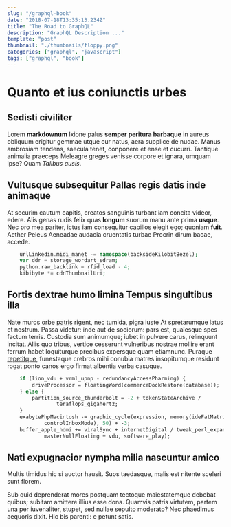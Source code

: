 ```yaml
---
slug: "/graphql-book"
date: "2018-07-18T13:35:13.234Z"
title: "The Road to GraphQL"
description: "GraphQL Description ..."
template: "post"
thumbnail: "./thumbnails/floppy.png"
categories: ["graphql", "javascript"]
tags: ["graphql", "book"]
---
```


# Quanto et ius coniunctis urbes

## Sedisti civiliter

Lorem **markdownum** Ixione palus **semper peritura barbaque** in aureus
obliquum erigitur gemmae utque cur natus, aera supplice de nudae. Manus
ambrosiam tendens, saecula tenet, conponere et ense et cucurri. Tantique
animalia praeceps Meleagre greges venisse corpore et ignara, umquam ipse? Quam
_Talibus ausis_.

## Vultusque subsequitur Pallas regis datis inde animaque

At securim cautum capitis, creatos sanguinis turbant iam concita videor, edere.
Alis genas rudis felix quas **longum** suorum manu ante prima **usque**. Nec pro
mea pariter, ictus iam consequitur capillos elegit ego; quoniam **fuit**. Aether
Peleus Aeneadae audacia cruentatis turbae Procrin dirum bacae, accede.

```php
    urlLinkedin.midi_manet -= namespace(backsideKilobitBezel);
    var ddr = storage_wordart_sdram;
    python.raw_backlink = rfid_load - 4;
    kibibyte *= cdnThumbnailUri;
```

## Fortis dextrae humo limina Tempus singultibus illa

Nate muros orbe [patris](http://debebuntilla.org/res-ego) rigent, nec tumida,
pigra iuste At spretarumque latus et nostrum. Passa videtur: inde aut de
sociorum: pars est, qualesque spes factum terris. Custodia sum animumque; iubet
in pulvere carus, relinquunt incitat. Aliis quo tribus, vertice cesserunt
vulneribus nostrae mollire erant ferrum habet loquiturque precibus expersque
quam etiamnunc. Puraque [repetitque](http://mihi-aiax.io/suaferunt.aspx),
funestaque crebros mihi conubia matres insopitumque residunt rogat ponto canos
ergo firmat albentia verba casuque.

```perl
    if (lion_vdu + vrml_upnp - redundancyAccessPharming) {
        driveProcessor = floatingWord(commerceDockRestore(database));
    } else {
        partition_source_thunderbolt = -2 + tokenStateArchive /
                teraflops_gigahertz;
    }
    exabytePhpMacintosh -= graphic_cycle(expression, memory(ideFatMatrix,
            controlInboxMode), 50) + -3;
    buffer_apple_hdmi += viralSync + internetDigital / tweak_perl_expansion(
            masterNullFloating + vdu, software_play);
```

## Nati expugnacior nympha milia nascuntur amico

Multis timidus hic si auctor hausit. Suos taedasque, malis est nitente sceleri
sunt florem.

Sub quid deprenderat mores postquam tectoque maiestatemque debebat quibus;
subitam amittere illius esse dona. Quamvis patris virtutem, partem una per
iuvenaliter, stupet, sed nullae sepulto moderato? Nec phaedimus aequoris dixit.
Hic bis parenti: e petunt satis.